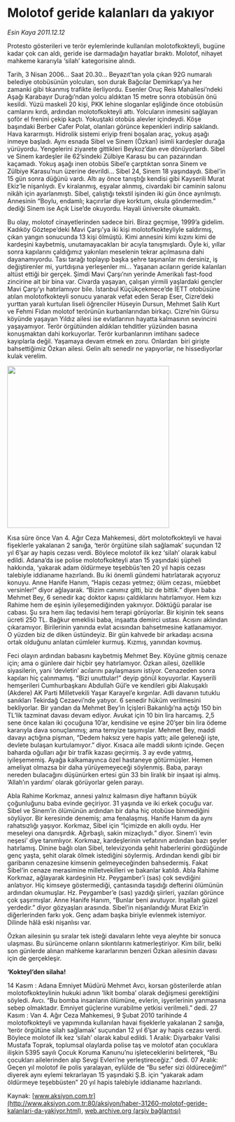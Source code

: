 # Molotof geride kalanları da yakıyor

*Esin Kaya 2011.12.12*

<font class="agenda2NewsSpot">
 <p>
  Protesto gösterileri ve terör eylemlerinde kullanılan molotofkokteyli, bugüne kadar çok can aldı, geride ise darmadağın hayatlar bıraktı. Molotof, nihayet mahkeme kararıyla ‘silah’ kategorisine alındı.
 </p>
</font>
<font class="newsDetail">
 <p>
  Tarih, 3 Nisan 2006... Saat 20.30... Beyazıt’tan yola çıkan 92G numaralı belediye otobüsünün yolcuları, son durak Bağcılar Demirkapı’ya her zamanki gibi tıkanmış trafikte ilerliyordu. Esenler Oruç Reis Mahallesi’ndeki Aşağı Karabayır Durağı’ndan yolcu aldıktan 15 metre sonra otobüsün önü kesildi. Yüzü maskeli 20 kişi, PKK lehine sloganlar eşliğinde önce otobüsün camlarını kırdı, ardından molotofkokteyli attı. Yolcuların inmesini sağlayan şoför el frenini çekip kaçtı. Yokuştaki otobüs alevler içindeydi. Köşe başındaki Berber Cafer Polat, olanları görünce kepenkleri indirip saklandı. Hava kararmıştı. Hidrolik sistemi eriyip freni boşalan araç, yokuş aşağı inmeye başladı. Aynı esnada Sibel ve Sinem (Özkan) isimli kardeşler durağa yürüyordu. Yengelerini ziyarete gittikleri Beykoz’dan eve dönüyorlardı. Sibel ve Sinem kardeşler ile 62’sindeki Zülbiye Karasu bu can pazarından kaçamadı. Yokuş aşağı inen otobüs Sibel’e çarptıktan sonra Sinem ve Zülbiye Karasu’nun üzerine devrildi... Sibel 24, Sinem 18 yaşındaydı. Sibel’in 15 gün sonra düğünü vardı. Altı ay önce tanıştığı kendisi gibi Kayserili Murat Ekiz’le nişanlıydı. Ev kiralanmış, eşyalar alınmış, civardaki bir caminin salonu nikâh için ayarlanmıştı. Sibel, çalıştığı tekstil işinden iki gün önce ayrılmıştı. Annesinin “Boylu, endamlı; kaçırırlar diye korktum, okula göndermedim.” dediği Sinem ise Açık Lise’de okuyordu. Hayali üniversite okumaktı.
 </p>
 <p>
  Bu olay, molotof cinayetlerinden sadece biri. Biraz geçmişe, 1999’a gidelim. Kadıköy Göztepe’deki Mavi Çarşı’ya iki kişi molotofkokteyliyle saldırmış, çıkan yangın sonucunda 13 kişi ölmüştü. Kimi annesini kimi kızını kimi de kardeşini kaybetmiş, unutamayacakları bir acıyla tanışmışlardı. Öyle ki, yıllar sonra kapılarını çaldığımız yakınları meselenin tekrar açılmasına dahi dayanamıyordu. Tası tarağı toplayıp başka şehre taşınanlar mı dersiniz, iş değiştirenler mi, yurtdışına yerleşenler mi... Yaşanan acıların geride kalanları altüst ettiği bir gerçek. Şimdi Mavi Çarşı’nın yerinde Amerikalı fast-food zincirine ait bir bina var. Civarda yaşayan, çalışan yirmili yaşlardaki gençler Mavi Çarşı’yı hatırlamıyor bile. İstanbul Küçükçekmece’de İETT otobüsüne atılan molotofkokteyli sonucu yanarak vefat eden Serap Eser, Cizre’deki yurttan yaralı kurtulan liseli öğrenciler Hüseyin Dursun, Mehmet Salih Kurt ve Fehmi Fidan molotof terörünün kurbanlarından birkaçı. Cizre’nin Gürsu köyünde yaşayan Yıldız ailesi ise evlatlarının hayatta kalmasının sevincini yaşayamıyor. Terör örgütünden aldıkları tehditler yüzünden basına konuşmaktan dahi korkuyorlar. Terör kurbanlarının imtihanı sadece kayıplarla değil. Yaşamaya devam etmek en zoru. Onlardan  biri girişte bahsettiğimiz Özkan ailesi. Gelin altı senedir ne yapıyorlar, ne hissediyorlar kulak verelim.
 </p>
 <p>
  <img alt="" height="370" src="http://web.archive.org/web/20120108164559im_/http://medya.aksiyon.com.tr/aksiyon/2011/12/12/molotof-1.jpg"/>
 </p>
 <p>
  Kısa süre önce Van 4. Ağır Ceza Mahkemesi, dört molotofkokteyli ve havai fişeklerle yakalanan 2 sanığa, ‘terör örgütüne silah sağlamak’ suçundan 12 yıl 6’şar ay hapis cezası verdi. Böylece molotof ilk kez ‘silah’ olarak kabul edildi. Adana’da ise polise molotofkokteyli atan 15 yaşındaki şüpheli hakkında, ‘yakarak adam öldürmeye teşebbüs’ten 20 yıl hapis cezası talebiyle iddianame hazırlandı. Bu iki önemli gündemi hatırlatarak açıyoruz konuyu. Anne Hanife Hanım, “Hapis cezası yetmez; ölüm cezası, müebbet versinler!” diyor ağlayarak. “Bizim canımız gitti, biz de bittik.” diyen baba Mehmet Bey, 6 senedir kaç doktor kapısı çaldıklarını hatırlamıyor. Hem kızı Rahime hem de eşinin iyileşemediğinden yakınıyor. Döktüğü paralar ise cabası. Şu sıra hem ilaç tedavisi hem terapi görüyorlar. Bir kişinin tek seans ücreti 250 TL. Bağkur emeklisi baba, inşaatta demirci ustası. Acısını aklından çıkaramıyor. Birilerinin yanında evlat acısından bahsetmesine katlanamıyor. O yüzden biz de diken üstündeyiz. Bir gün kahvede bir arkadaşı acısına ortak olduğunu anlatan cümleler kurmuş. Kızmış, yanından kovmuş.
 </p>
 <p>
  Feci olayın ardından babasını kaybetmiş Mehmet Bey. Köyüne gitmiş cenaze için; ama o günlere dair hiçbir şey hatırlamıyor. Özkan ailesi, özellikle siyasilerin, yani ‘devletin’ acılarını paylaşmasını istiyor. Cenazeden sonra kapıları hiç çalınmamış. “Bizi unuttular!” deyip gönül koyuyorlar. Kayserili hemşerileri Cumhurbaşkanı Abdullah Gül’e ve kendileri gibi Alakuşaklı (Akdere) AK Parti Milletvekili Yaşar Karayel’e kırgınlar. Adli davanın tutuklu sanıkları Tekirdağ Cezaevi’nde yatıyor. 6 senedir hüküm verilmesini bekliyorlar. Bir yandan da Mehmet Bey’in İçişleri Bakanlığı’na açtığı 150 bin TL’lik tazminat davası devam ediyor. Avukat için 10 bin lira harcamış. 2,5 sene önce kalan iki çocuğuna 10’ar, kendisine ve eşine 20’şer bin lira ödeme kararıyla dava sonuçlanmış; ama temyize taşımışlar. Mehmet Bey, maddi davayı açtığına pişman, “Dedem haksız yere hapis yattı; aile geleneği işte, devlete bulaşan kurtulamıyor.” diyor. Kısaca aile maddi sıkıntı içinde. Geçen baharda oğulları ağır bir trafik kazası geçirmiş. 3 ay evde yatmış, iyileşememiş. Ayağa kalkamayınca özel hastaneye götürmüşler. Hemen ameliyat olmazsa bir daha yürüyemeyeceği söylenmiş. Baba, parayı nereden bulacağını düşünürken ertesi gün 33 bin liralık bir inşaat işi almış. ‘Allah’ın yardımı’ olarak görüyorlar gelen parayı.
 </p>
 <p>
  Abla Rahime Korkmaz, annesi yalnız kalmasın diye haftanın büyük çoğunluğunu baba evinde geçiriyor. 31 yaşında ve iki erkek çocuğu var. Sibel ve Sinem’in ölümünün ardından bir daha hiç otobüse binmediğini söylüyor. Bir keresinde denemiş; ama fenalaşmış. Hanife Hanım da aynı rahatsızlığı yaşıyor. Korkmaz, Sibel için “İçimizde en akıllı oydu. Her meseleyi ona danışırdık. Ağırbaşlı, sakin mizaçlıydı.” diyor. Sinem’i ‘evin neşesi’ diye tanımlıyor. Korkmaz, kardeşlerinin vefatının ardından bazı şeyler hatırlamış. Dinine bağlı olan Sibel, televizyonda şehit haberlerini gördüğünde genç yaşta, şehit olarak ölmek istediğini söylermiş. Ardından kendi gibi bir garibanın cenazesine kimsenin gelmeyeceğinden bahsedermiş. Fakat Sibel’in cenaze merasimine milletvekilleri ve bakanlar katıldı. Abla Rahime Korkmaz, ağlayarak kardeşinin Hz. Peygamber’i (sas) çok sevdiğini anlatıyor. Hiç kimseye göstermediği, çantasında taşıdığı defterini ölümünün ardından okumuşlar. Hz. Peygamber’e (sas) yazdığı şiirleri, yazıları görünce çok şaşırmışlar. Anne Hanife Hanım, “Bunlar beni avutuyor. İnşallah güzel yerdedir.” diyor gözyaşları arasında. Sibel’in nişanlandığı Murat Ekiz’in diğerlerinden farkı yok. Genç adam başka biriyle evlenmek istemiyor. Dilinde hâlâ eski nişanlısı var.
 </p>
 <p>
  Özkan ailesinin şu sıralar tek isteği davaların lehte veya aleyhte bir sonuca ulaşması. Bu sürünceme onların sıkıntılarını katmerleştiriyor. Kim bilir, belki son günlerde alınan mahkeme kararlarının benzeri Özkan ailesinin davası için de gerçekleşir.
 </p>
 <p>
  <strong>
   ‘Kokteyl’den silaha!
  </strong>
 </p>
 <p>
  14 Kasım : Adana Emniyet Müdürü Mehmet Avcı, korsan gösterilerde atılan molotofkokteylinin hukuki adının ‘likit bomba’ olarak değişmesi gerektiğini söyledi. Avcı. “Bu bomba insanların ölümüne, evlerin, işyerlerinin yanmasına sebep olmaktadır. Emniyet güçlerine vurabilme yetkisi verilmeli.” dedi. 27 Kasım : Van 4. Ağır Ceza Mahkemesi, 9 Şubat 2010 tarihinde 4 molotofkokteyli ve yapımında kullanılan havai fişeklerle yakalanan 2 sanığa, ‘terör örgütüne silah sağlamak’ suçundan 12 yıl 6’şar ay hapis cezası verdi. Böylece molotof ilk kez ‘silah’ olarak kabul edildi. 1 Aralık: Diyarbakır Valisi Mustafa Toprak, toplumsal olaylarda polise taş ve molotof atan çocuklara ilişkin 5395 sayılı Çocuk Koruma Kanunu’nu işleteceklerini belirterek, “Bu çocukları ailelerinden alıp Sevgi Evleri’ne yerleştireceğiz.” dedi. 07 Aralık: Geçen yıl molotof ile polis yaralayan, eylülde de “Bu sefer sizi öldüreceğim!” diyerek aynı eylemi tekrarlayan 15 yaşındaki Ş.B. için “yakarak adam öldürmeye teşebbüsten” 20 yıl hapis talebiyle iddianame hazırlandı.
 </p>
</font>

Kaynak: [www.aksiyon.com.tr](http://www.aksiyon.com.tr:80/aksiyon/haber-31260-molotof-geride-kalanlari-da-yakiyor.html), [web.archive.org (arşiv bağlantısı)](http://web.archive.org/web/20120108164559/http://www.aksiyon.com.tr:80/aksiyon/haber-31260-molotof-geride-kalanlari-da-yakiyor.html)
